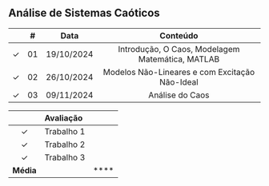 ## Análise de Sistemas Caóticos

|  | # | Data | Conteúdo |
|:---:|:---:|:---:|:---:|
| &check; | 01 | 19/10/2024 | Introdução, O Caos, Modelagem Matemática, MATLAB |
| &check; | 02 | 26/10/2024 | Modelos Não-Lineares e com Excitação Não-Ideal |
| &check; | 03 | 09/11/2024 | Análise do Caos |


|  | Avaliação |  |
|:---:|:--|:---:|
| &check; | Trabalho 1 |  |
| &check; | Trabalho 2 |  |
| &check; | Trabalho 3 |  |
| **Média** |  | **** |